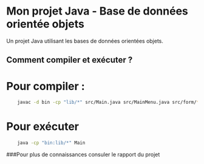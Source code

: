 # Mon projet Java - Base de données orientée objets

Un projet Java utilisant les bases de données orientées objets.

## Comment compiler et exécuter ?
# Pour compiler :
```bash
	javac -d bin -cp "lib/*" src/Main.java src/MainMenu.java src/form/*.java src/list/*.java src/model/*.java
```
# Pour exécuter
```bash
	java -cp "bin:lib/*" Main
```

###Pour plus de connaissances consuler le rapport du projet

